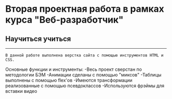 # Вторая проектная работа в рамках курса "Веб-разработчик"
   ## Научиться учиться
------------------------------
    В данной работе выполнена верстка сайта с помощью инструментов HTML и CSS.
Основные функции и инструменты:
-Весь проект сверстан по методологии БЭМ
-Анимации сделаны с помощью "миксов"
-Таблицы выполнены с помощью flex'ов
-Имеются трансформации реализованные с помощью псевдоклассов
-Используются фрэймы для вставки видео
